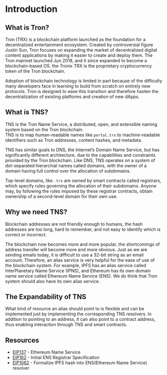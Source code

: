 # Introduction

## What is Tron?
Tron (TRX) is a blockchain platform launched as the foundation for a decentralized entertainment ecosystem. Created by controversial figure Justin Sun, Tron focuses on expanding the market of decentralized digital content applications by making it easier to create and deploy them. The Tron mainnet launched Jun 2018, and it since expanded to become a blockchain-based OS. the Tronix TRX is the proprietary cryptocurrency token of the Tron blockchain.
  
Adoption of blockchain technology is limited in part because of the difficulty many developers face in learning to build from scratch on entirely new protocols. Tron is designed to ease this transition and therefore hasten the decentralization of existing platforms and creation of new dApps.

## What is TNS?
TNS is the Tron Name Service, a distributed, open, and extensible naming system based on the Tron blockchain.  
TNS is to map human-readable names like `portal.trx` to machine-readable identifiers such as Tron addresses, content hashes, and metadata.

TNS has similar goals to DNS, the Internet’s Domain Name Service, but has significantly different architecture, due to the capabilities and constraints provided by the Tron blockchain. Like DNS, TNS operates on a system of dot-separated hierarchial names called domains, with the owner of a domain having full control over the allocation of subdomains.

Top-level domains, like `.trx` are owned by smart contracts called registrars, which specify rules governing the allocation of their subdomains. Anyone may, by following the rules imposed by these registrar contracts, obtain ownership of a second-level domain for their own use.

## Why we need TNS?
Blockchain addresses are not friendly enough to humans, the hash addresses are too long, hard to remember, and not easy to identify which is correct or incorrect.  

The blockchain now becomes more and more popular, the shortcomings of address transfer will become more and more obvious. Just as we are sending emails today, it is difficult to use a 32-bit string as an email account. Therefore, an alias service is very helpful for the ease of use of the blockchain system. For example, IPFS has an alias service called InterPlanetary Name Service (IPNS), and Ethereum has its own domain name service called Ethereum Name Service (ENS). We do think that Tron system should also have its own alias service.

## The Expandability of TNS
What kind of resource an alias should point to is flexible and can be implemented just by implementing the corresponding TNS resolvers. In addition to pointing to an address, it can also point to a contract address, thus enabling interaction through TNS and smart contracts.

## Resources
- [EIP137](https://github.com/ethereum/EIPs/blob/master/EIPS/eip-137.md) - Ethereum Name Service
- [EIP162](https://github.com/ethereum/EIPs/blob/master/EIPS/eip-162.md) - Initial ENS Registrar Specification
- [EIP1062](https://github.com/ethereum/EIPs/blob/master/EIPS/eip-1062.md) - Formalize IPFS hash into ENS(Ethereum Name Service) resolver
